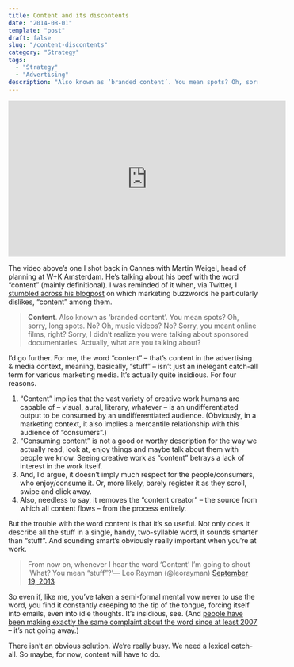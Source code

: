 ```yaml
---
title: Content and its discontents
date: "2014-08-01"
template: "post"
draft: false
slug: "/content-discontents"
category: "Strategy"
tags:
  - "Strategy"
  - "Advertising"
description: "Also known as ‘branded content’. You mean spots? Oh, sorry, long spots. No? Oh, music videos? No? Sorry, you meant online films, right? Actually, what are you talking about?"
---
```


<iframe width="560" height="315" src="https://www.youtube.com/embed/Oe3moEW_Zn4" frameborder="0" allow="accelerometer; autoplay; encrypted-media; gyroscope; picture-in-picture" allowfullscreen></iframe>

The video above’s one I shot back in Cannes with Martin Weigel, head of planning at W+K Amsterdam. He’s talking about his beef with the word “content” (mainly definitional). I was reminded of it when, via Twitter, I [stumbled across his blogpost](http://martinweigel.org/2012/08/30/words-i-hate/) on which marketing buzzwords he particularly dislikes, “content” among them.

> **Content**. Also known as ‘branded content’. You mean spots? Oh, sorry, long spots. No? Oh, music videos? No? Sorry, you meant online films, right? Sorry, I didn’t realize you were talking about sponsored documentaries. Actually, what are you talking about?  
>   
I’d go further. For me, the word “content” – that’s content in the advertising & media context, meaning, basically, “stuff” – isn’t just an inelegant catch-all term for various marketing media. It’s actually quite insidious. For four reasons.

1. “Content” implies that the vast variety of creative work humans are capable of – visual, aural, literary, whatever – is an undifferentiated output to be consumed by an undifferentiated audience. (Obviously, in a marketing context, it also implies a mercantile relationship with this audience of “consumers”.)
2. “Consuming content” is not a good or worthy description for the way we actually read, look at, enjoy things and maybe talk about them with people we know. Seeing creative work as “content” betrays a lack of interest in the work itself.
3. And, I’d argue, it doesn’t imply much respect for the people/consumers, who enjoy/consume it. Or, more likely, barely register it as they scroll, swipe and click away.
4. Also, needless to say, it removes the “content creator” – the source from which all content flows – from the process entirely.

But the trouble with the word content is that it’s so useful. Not only does it describe all the stuff in a single, handy, two-syllable word, it sounds smarter than “stuff”. And sounding smart’s obviously really important when you’re at work.

> From now on, whenever I hear the word ‘Content’ I’m going to shout ‘What? You mean “stuff”?’— Leo Rayman (@leorayman) [September 19, 2013](https://twitter.com/leorayman/statuses/380759243827470337)  

So even if, like me, you’ve taken a semi-formal mental vow never to use the word, you find it constantly creeping to the tip of the tongue, forcing itself into emails, even into idle thoughts. It’s insidious, see. (And [people have been making exactly the same complaint about the word since at least 2007](http://blogs.msdn.com/b/harrymower/archive/2007/11/18/why-i-hate-the-word-content-because-you-meant-to-say-product.aspx) – it’s not going away.)

There isn’t an obvious solution. We’re really busy. We need a lexical catch-all. So maybe, for now, content will have to do.
